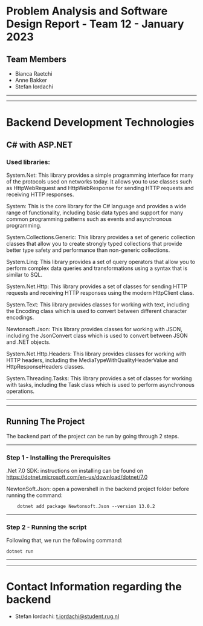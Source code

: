 # Problem Analysis and Software Design Report - Team 12 - January 2023
## Team Members
- Bianca Raetchi 
- Anne Bakker
- Stefan Iordachi
---
---

# Backend Development Technologies
## C# with ASP.NET
### Used libraries:
System.Net: This library provides a simple programming interface for many of the protocols used on networks today. It allows you to use classes such as HttpWebRequest and HttpWebResponse for sending HTTP requests and receiving HTTP responses.

System: This is the core library for the C# language and provides a wide range of functionality, including basic data types and support for many common programming patterns such as events and asynchronous programming.

System.Collections.Generic: This library provides a set of generic collection classes that allow you to create strongly typed collections that provide better type safety and performance than non-generic collections.

System.Linq: This library provides a set of query operators that allow you to perform complex data queries and transformations using a syntax that is similar to SQL.

System.Net.Http: This library provides a set of classes for sending HTTP requests and receiving HTTP responses using the modern HttpClient class.

System.Text: This library provides classes for working with text, including the Encoding class which is used to convert between different character encodings.

Newtonsoft.Json: This library provides classes for working with JSON, including the JsonConvert class which is used to convert between JSON and .NET objects.

System.Net.Http.Headers: This library provides classes for working with HTTP headers, including the MediaTypeWithQualityHeaderValue and HttpResponseHeaders classes.

System.Threading.Tasks: This library provides a set of classes for working with tasks, including the Task class which is used to perform asynchronous operations.

 ---
 ---


## Running The Project

The backend part of the project can be run by going through 2 steps.

---
### Step 1 - Installing the Prerequisites
.Net 7.0 SDK: instructions on installing can be found on https://dotnet.microsoft.com/en-us/download/dotnet/7.0

NewtonSoft.Json:  open a powershell in the backend project folder before running the command:

    	dotnet add package Newtonsoft.Json --version 13.0.2


---
### Step 2 - Running the script

Following that, we run the following command:

    dotnet run

---
---

# Contact Information regarding the backend

- Stefan Iordachi: t.iordachi@student.rug.nl

